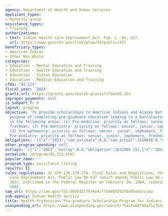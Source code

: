 ```yaml
---
agency: Department of Health and Human Services
applicant_types:
- Minority group
assistance_types:
- Training
authorizations:
- text: Indian Health Care Improvement Act. Pub. L. 94, 437.
  url: https://www.govinfo.gov/link/plaw/94/public/437
beneficiary_types:
- American Indian
- Other Non-White
categories:
- Education - Dental Education and Training
- Education - Health Education and Training
- Education - Indian Education
- Education - Medical Education and Training
cfda: '93.123'
fiscal_year: '2024'
grants_url: https://grants.gov/search-grants?cfda=93.123
improper_payments: null
is_subpart_f: 0
layout: program
objective: 'To provide scholarships to American Indians and Alaska Natives for the
  purpose of completing pre-graduate education leading to a baccalaureate degree only
  in the following areas: (1) Pre-medicine: priority as follows: senior, junior, sophomore,
  freshman; (2) Pre-dentistry: priority as follows: senior, junior, sophomore, freshman;
  (3) Pre-optometry: priority as follows: senior, junior, sophomore, freshman; (4)
  Pre-podiatry: priority as follows: senior, junior, sophomore, freshman.'
obligations: '[{"x":"2023","sam_estimate":0.0,"sam_actual":3159658.0,"usa_spending_actual":1631902.15},{"x":"2024","sam_estimate":0.0,"sam_actual":4660502.0,"usa_spending_actual":5179.0},{"x":"2025","sam_estimate":0.0,"sam_actual":3000000.0,"usa_spending_actual":0.0}]'
other_program_spending: null
outlays: '[{"x":"2023","outlay":0.0,"obligation":1631902.15},{"x":"2024","outlay":0.0,"obligation":5179.0},{"x":"2025","outlay":0.0,"obligation":0.0}]'
permalink: /program/93.123.html
popular_name: ''
program_type: assistance_listing
results: []
rules_regulations: 42 CFR 136.370-374. Final Rules and Regulations, the Indian Health
  Care Improvement Act, Public Law 96-537 (which amends Public Law 94-437, Section
  103), published in the Federal Register on February 29, 1984, redesignated May 17,
  2002.
sam_url: https://sam.gov/fal/355032c7976e4cffb94b9292f8a95ea5/view
sub-agency: Indian Health Service
title: Health Professions Pre-graduate Scholarship Program for Indians
usaspending_url: https://www.usaspending.gov/search/?hash=88f94af1c7b3d58b3a6075e892f9b06b
---
```

